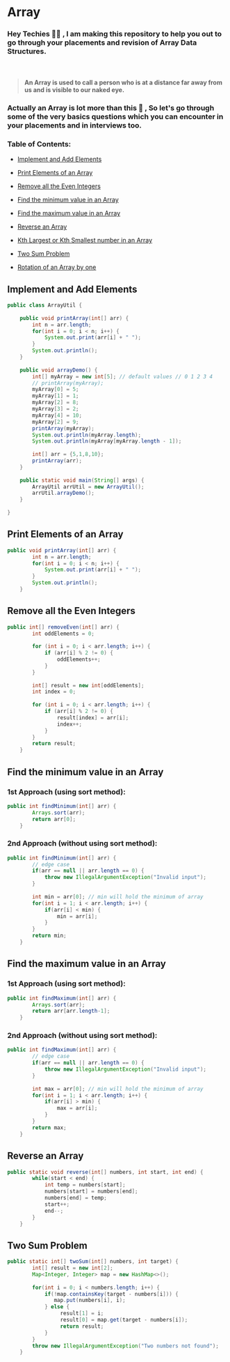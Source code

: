 # Array

### Hey Techies :man_technologist: , I am making this repository to help you out to go through your placements and revision of Array Data Structures. 

<br/>

> #### An Array is used to call a person who is at a distance far away from us and is visible to our naked eye.

### Actually an Array is lot more than this :rofl: , So let's go through some of the very basics questions which you can encounter in your placements and in interviews too.

### Table of Contents:
* [Implement and Add Elements](#implement-and-add-elements)
* [Print Elements of an Array](#print-elements-of-an-array)
* [Remove all the Even Integers](#remove-all-the-even-integers)
* [Find the minimum value in an Array](#find-the-minimum-value-in-an-array)
* [Find the maximum value in an Array](#find-the-maximum-value-in-an-array)
* [Reverse an Array](#reverse-an-array)

* [Kth Largest or Kth Smallest number in an Array](#kth-largest-or-kth-smallest-number-in-an-array)
* [Two Sum Problem](#two-sum-problem)
* [Rotation of an Array by one](#rotation-of-an-array-by-one)

<a name="implement-and-add-elements"></a>
## Implement and Add Elements

```java
public class ArrayUtil {
 
    public void printArray(int[] arr) {
        int n = arr.length;
        for(int i = 0; i < n; i++) {
            System.out.print(arr[i] + " ");
        }
        System.out.println();
    }
 
    public void arrayDemo() {
        int[] myArray = new int[5]; // default values // 0 1 2 3 4
        // printArray(myArray);
        myArray[0] = 5;
        myArray[1] = 1;
        myArray[2] = 8;
        myArray[3] = 2;
        myArray[4] = 10;
        myArray[2] = 9;
        printArray(myArray);
        System.out.println(myArray.length);
        System.out.println(myArray[myArray.length - 1]);
 
        int[] arr = {5,1,8,10};
        printArray(arr);
    }
 
    public static void main(String[] args) {
        ArrayUtil arrUtil = new ArrayUtil();
        arrUtil.arrayDemo();
    }
 
}
```
  
<a name="print-elements-of-an-array"></a>
## Print Elements of an Array

```java
public void printArray(int[] arr) {
		int n = arr.length;
		for(int i = 0; i < n; i++) {
			System.out.print(arr[i] + " ");
		}
		System.out.println();
	} 
```
  
<a name="remove-all-the-even-integers"></a>
## Remove all the Even Integers

```java
public int[] removeEven(int[] arr) {
		int oddElements = 0;
 
		for (int i = 0; i < arr.length; i++) {
			if (arr[i] % 2 != 0) {
				oddElements++;
			}
		}
 
		int[] result = new int[oddElements];
		int index = 0;
 
		for (int i = 0; i < arr.length; i++) {
			if (arr[i] % 2 != 0) {
				result[index] = arr[i];
				index++;
			}
		}
		return result;
	} 
```

<a name="find-the-minimum-value-in-an-array"></a>
## Find the minimum value in an Array

### 1st Approach (using sort method):

```java
public int findMinimum(int[] arr) {
		Arrays.sort(arr);
		return arr[0];
	}
```

### 2nd Approach (without using sort method):
```java
public int findMinimum(int[] arr) {
		// edge case
		if(arr == null || arr.length == 0) {
			throw new IllegalArgumentException("Invalid input");
		}
		
		int min = arr[0]; // min will hold the minimum of array
		for(int i = 1; i < arr.length; i++) {
			if(arr[i] < min) {
				min = arr[i];
			}
		}
		return min;
	}
```

<a name="find-the-maximum-value-in-an-array"></a>
## Find the maximum value in an Array

### 1st Approach (using sort method):

```java
public int findMaximum(int[] arr) {
		Arrays.sort(arr);
		return arr[arr.length-1];
	}
```

### 2nd Approach (without using sort method):
```java
public int findMaximum(int[] arr) {
		// edge case
		if(arr == null || arr.length == 0) {
			throw new IllegalArgumentException("Invalid input");
		}
		
		int max = arr[0]; // min will hold the minimum of array
		for(int i = 1; i < arr.length; i++) {
			if(arr[i] > min) {
				max = arr[i];
			}
		}
		return max;
	}
```

<a name="reverse-an-array"></a>
## Reverse an Array

```java
public static void reverse(int[] numbers, int start, int end) {
		while(start < end) {
			int temp = numbers[start];
			numbers[start] = numbers[end];
			numbers[end] = temp;
			start++;
			end--;
		}
	}
```


<a name="two-sum-problem"></a>
## Two Sum Problem

```java
public static int[] twoSum(int[] numbers, int target) {
		int[] result = new int[2];
		Map<Integer, Integer> map = new HashMap<>();
		
		for(int i = 0; i < numbers.length; i++) {
		    if(!map.containsKey(target - numbers[i])) {
			   map.put(numbers[i], i);
		    } else {
		         result[1] = i;
		         result[0] = map.get(target - numbers[i]);
		         return result;   
		    }
		}
		throw new IllegalArgumentException("Two numbers not found");
	}
```

